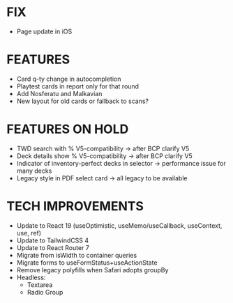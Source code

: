 # FIX
- Page update in iOS

# FEATURES
- Card q-ty change in autocompletion
- Playtest cards in report only for that round
- Add Nosferatu and Malkavian
- New layout for old cards or fallback to scans?

# FEATURES ON HOLD
- TWD search with % V5-compatibility -> after BCP clarify V5
- Deck details show % V5-compatibility -> after BCP clarify V5
- Indicator of inventory-perfect decks in selector -> performance issue for many decks
- Legacy style in PDF select card -> all legacy to be available

# TECH IMPROVEMENTS
- Update to React 19 (useOptimistic, useMemo/useCallback, useContext, use, ref)
- Update to TailwindCSS 4
- Update to React Router 7
- Migrate from isWidth to container queries
- Migrate forms to useFormStatus+useActionState
- Remove legacy polyfills when Safari adopts groupBy
- Headless:
  - Textarea
  - Radio Group
